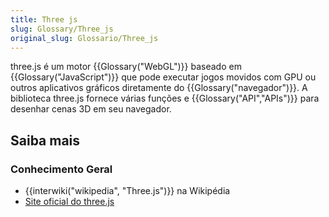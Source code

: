 ```yaml
---
title: Three js
slug: Glossary/Three_js
original_slug: Glossario/Three_js
---
```

three.js é um motor {{Glossary("WebGL")}} baseado em {{Glossary("JavaScript")}} que pode executar jogos movidos com GPU ou outros aplicativos gráficos diretamente do {{Glossary("navegador")}}. A biblioteca three.js fornece várias funções e {{Glossary("API","APIs")}} para desenhar cenas 3D em seu navegador.

## Saiba mais

### Conhecimento Geral

- {{interwiki("wikipedia", "Three.js")}} na Wikipédia
- [Site oficial do three.js](http://threejs.org/)
